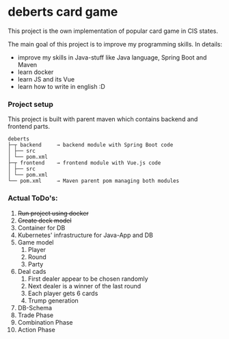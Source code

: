 # deberts card game

This project is the own implementation of popular card game in CIS states.<br />

The main goal of this project is to improve my programming skills. In details:

- improve my skills in Java-stuff like Java language, Spring Boot and Maven
- learn docker
- learn JS and its Vue
- learn how to write in english :D

### Project setup

This project is built with parent maven which contains backend and frontend parts.

```
deberts
├─┬ backend     → backend module with Spring Boot code
│ ├── src
│ └── pom.xml
├─┬ frontend    → frontend module with Vue.js code
│ ├── src
│ └── pom.xml
└── pom.xml     → Maven parent pom managing both modules
```

### Actual ToDo's:

1. ~~Run project using docker~~
2. ~~Create deck model~~
3. Container for DB
4. Kubernetes' infrastructure for Java-App and DB
5. Game model
    1. Player
    2. Round
    3. Party
6. Deal cads
    1. First dealer appear to be chosen randomly
    2. Next dealer is a winner of the last round
    3. Each player gets 6 cards
    4. Trump generation
7. DB-Schema
8. Trade Phase
9. Combination Phase
10. Action Phase